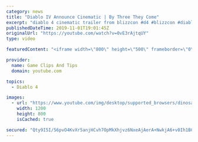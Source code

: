 ```yaml
---
category: news
title: "Diablo IV Announce Cinematic | By Three They Come"
excerpt: "diablo 4 cinematic trailer from blizzcon #d4 #blizzcon #diablo."
publishedDateTime: 2019-11-01T19:01:45Z
originalUrl: "https://youtube.com/watch?v=0vE3rAjtqUY"
type: video

featuredContent: "<iframe width=\"800\" height=\"500\" frameborder=\"0\" src=\"https://www.youtube.com/embed/0vE3rAjtqUY\" allow=\"accelerometer; autoplay; encrypted-media; gyroscope; picture-in-picture\" allowfullscreen></iframe>"

provider:
  name: Game Clips And Tips
  domain: youtube.com

topics:
  - Diablo 4

images:
  - url: "https://www.youtube.com/img/desktop/supported_browsers/dinosaur.png"
    width: 1200
    height: 800
    isCached: true

secured: "Qty9I5I/56pvO4KvXr5anjHCvh7OpMkXhjvz6NxeAjAerA+NwkjA6+v0Ih1BCOHzMiKL9pnbsHu1ix3UWiKokA2PGXrs+UA7dvHRs9P9SSLTpBYxiHSBHyYc7A/tC97o45Og9Vu6heUIeeLoJX3WTa9lksVw88Sze2KlrXTXefEZJ+oXiUJYG/U687OKJWwmnQNS1Jn4LvTjOnCqjrLLocpnJl4wqkOSpdHd3p1tVg8Loc1DsVDn2G6r6AbZNUyhW+J1CXesvX2LPdKokX5v+DXyAg/nJK/7aTZ4SKG5aaYFKjkz2SKzM1R/6WDaQzE3DJ5LBoDxvzLdOB7bZaktiY2QKqMqUsQN8/6vwZiR6nfYTQniUvSDLLd9T47HVD0QI3LDzWVmoS0Eo1e8nvsurA==;16vWealbIYvzXXAEUmthOA=="
---
```


